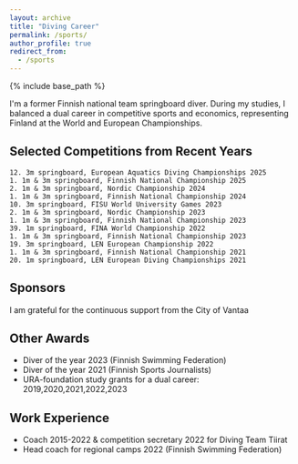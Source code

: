 ```yaml
---
layout: archive
title: "Diving Career"
permalink: /sports/
author_profile: true
redirect_from:
  - /sports
---
```


{% include base_path %}


I'm a former Finnish national team springboard diver. During my studies, I balanced a dual career in competitive sports and economics, representing Finland at the World and European Championships.

Selected Competitions from Recent Years
----
~~~
12. 3m springboard, European Aquatics Diving Championships 2025
1. 1m & 3m springboard, Finnish National Championship 2025
2. 1m & 3m springboard, Nordic Championship 2024
1. 1m & 3m springboard, Finnish National Championship 2024
10. 3m springboard, FISU World University Games 2023
2. 1m & 3m springboard, Nordic Championship 2023
1. 1m & 3m springboard, Finnish National Championship 2023
39. 1m springboard, FINA World Championship 2022
1. 1m & 3m springboard, Finnish National Championship 2023
19. 3m springboard, LEN European Championship 2022
1. 1m & 3m springboard, Finnish National Championship 2021
20. 1m springboard, LEN European Diving Championships 2021
~~~

Sponsors
----

I am grateful for the continuous support from the City of Vantaa

Other Awards
----

* Diver of the year 2023 (Finnish Swimming Federation)
* Diver of the year 2021 (Finnish Sports Journalists)
* URA-foundation study grants for a dual career: 2019,2020,2021,2022,2023



Work Experience
---
* Coach 2015-2022 & competition secretary 2022 for Diving Team Tiirat
* Head coach for regional camps 2022 (Finnish Swimming Federation)


